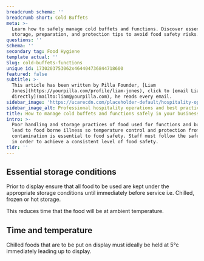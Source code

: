 ```yaml
---
breadcrumb schema: ''
breadcrumb short: Cold Buffets
meta: >-
  Learn how to safely manage cold buffets and functions. Discover essential
  storage, preparation, and protection tips to avoid food safety risks.
questions: ''
schema: ''
secondary tag: Food Hygiene
template actual: ''
Slug: cold-buffets-functions
unique id: 1730203753062x464404736844718600
featured: false
subtitle: >-
  This article has been written by Pilla Founder, [Liam
  Jones](https://yourpilla.com/profile/liam-jones), click to [email Liam
  directly](mailto:liam@yourpilla.com), he reads every email.
sidebar_image: 'https://ucarecdn.com/placeholder-default/hospitality-operations.jpg'
sidebar_image_alt: Professional hospitality operations and best practices
title: How to manage cold buffets and functions safely in your business.
intro: >-
  Poor handling and storage practices of food used for functions and buffets can
  lead to food borne illness so temperature control and protection from
  contamination is essential to food safety. Staff must follow the safety points
  in order to achieve a consistent level of food safety.
tldr: ''
---
```

## Essential storage conditions

 Prior to display ensure that all food to be used are kept under the appropriate storage conditions until immediately before service i.e. Chilled, frozen or hot storage.

 This reduces time that the food will be at ambient temperature.

 ## Time and temperature

 Chilled foods that are to be put on display must ideally be held at 5°c immediately leading up to display.
